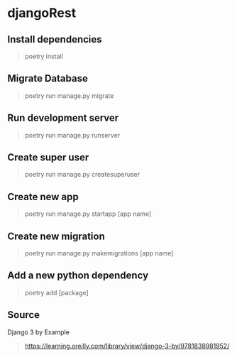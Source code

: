 # djangoRest

## Install dependencies

> poetry install

## Migrate Database

> poetry run manage.py migrate

## Run development server

> poetry run manage.py runserver

## Create super user

> poetry run manage.py createsuperuser

## Create new app

> poetry run manage.py startapp [app name]

## Create new migration

> poetry run manage.py makemigrations [app name]

## Add a new python dependency

> poetry add [package]

## Source

Django 3 by Example

> https://learning.oreilly.com/library/view/django-3-by/9781838981952/

